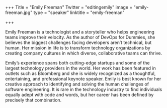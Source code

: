 +++
Title = "Emily Freeman"
Twitter = "editingemily"
image = "emily-freeman.jpg"
type = "speaker"
linktitle = "emily-freeman"

+++

Emily Freeman is a technologist and a storyteller who helps engineering teams improve their velocity. As the author of DevOps for Dummies, she believes the biggest challenges facing developers aren’t technical, but human. Her mission in life is to transform technology organizations by creating company cultures in which diverse, collaborative teams can thrive. 

Emily’s experience spans both cutting-edge startups and some of the largest technology providers in the world. Her work has been featured in outlets such as Bloomberg and she is widely recognized as a thoughtful, entertaining, and professional keynote speaker. Emily is best known for her creative approach to identifying and solving the human challenges of software engineering. It is rare in the technology industry to find individuals equally adept with code and words, but her career has been defined by precisely that combination.
